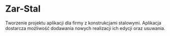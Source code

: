 # Zar-Stal
Tworzenie projektu aplikacji dla firmy z konstrukcjami stalowymi. Aplikacja dostarcza możliwość dodawania nowych realizacji ich edycji oraz usuwania.
